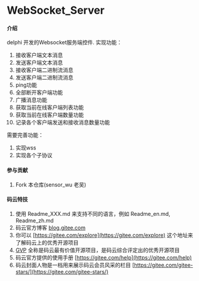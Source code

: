 # WebSocket_Server

#### 介绍
delphi 开发的Websocket服务端控件.
实现功能：
1.	接收客户端文本消息
2.	发送客户端文本消息
3.	接收客户端二进制流消息
4.	发送客户端二进制流消息
5.	ping功能
6.	全部断开客户端功能
7.	广播消息功能
8.	获取当前在线客户端列表功能
9.	获取当前在线客户端数量功能
10.	记录各个客户端发送和接收消息数量功能

需要完善功能：
1.	实现wss
2.	实现各个子协议


#### 参与贡献

1.  Fork 本仓库(sensor_wu 老吴)



#### 码云特技

1.  使用 Readme\_XXX.md 来支持不同的语言，例如 Readme\_en.md, Readme\_zh.md
2.  码云官方博客 [blog.gitee.com](https://blog.gitee.com)
3.  你可以 [https://gitee.com/explore](https://gitee.com/explore) 这个地址来了解码云上的优秀开源项目
4.  [GVP](https://gitee.com/gvp) 全称是码云最有价值开源项目，是码云综合评定出的优秀开源项目
5.  码云官方提供的使用手册 [https://gitee.com/help](https://gitee.com/help)
6.  码云封面人物是一档用来展示码云会员风采的栏目 [https://gitee.com/gitee-stars/](https://gitee.com/gitee-stars/)
